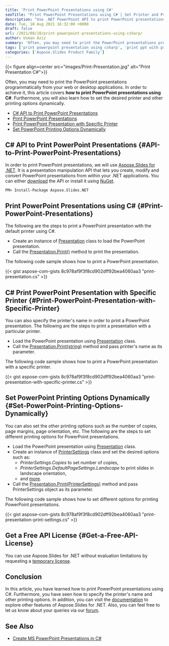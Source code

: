 ```yaml
---
title: 'Print PowerPoint Presentations using C#'
seoTitle: "Print PowerPoint Presentations using C# | Set Printer and Print Options"
description: "Use .NET PowerPoint API to print PowerPoint presentations using C# .NET. Specify desired printer and other printing options to print the presentations."
date: Tue, 10 Aug 2021 16:32:00 +0000
draft: false
url: /2021/08/10/print-powerpoint-presentations-using-csharp/
author: Usman Aziz
summary: 'Often, you may need to print the PowerPoint presentations programmatically from your web or desktop applications. In order to achieve it, this article covers **how to print PowerPoint presentations using C#**. Furthermore, you will also learn how to set the desired printer and other printing options dynamically.'
tags: ['print powerpoint presentation using csharp', 'print ppt with print settings csharp', 'print ppt with specific printer csharp']
categories: ['Aspose.Slides Product Family']
---
```




{{< figure align=center src="images/Print-Presentation.jpg" alt="Print Presentation C#">}}


Often, you may need to print the PowerPoint presentations programmatically from your web or desktop applications. In order to achieve it, this article covers **how to print PowerPoint presentations using C#**. Furthermore, you will also learn how to set the desired printer and other printing options dynamically.

*   [C# API to Print PowerPoint Presentations][1]
*   [Print PowerPoint Presentations][2]
*   [Print PowerPoint Presentation with Specific Printer][3]
*   [Set PowerPoint Printing Options Dynamically][4]

## C# API to Print PowerPoint Presentations {#API-to-Print-PowerPoint-Presentations}

In order to print PowerPoint presentations, we will use [Aspose.Slides for .NET][5]. It is a presentation manipulation API that lets you create, modify and convert PowerPoint presentations from within your .NET applications. You can either [download][6] the API or install it using [NuGet][7].

```
PM> Install-Package Aspose.Slides.NET
```

## Print PowerPoint Presentations using C# {#Print-PowerPoint-Presentations}

The following are the steps to print a PowerPoint presentation with the default printer using C#.

*   Create an instance of [Presentation][8] class to load the PowerPoint presentation.
*   Call the [Presentation.Print()][9] method to print the presentation.

The following code sample shows how to print a PowerPoint presentation.

{{< gist aspose-com-gists 8c978af9f3f8cd902dff92bea4060aa3 "print-presentation.cs" >}}

## C# Print PowerPoint Presentation with Specific Printer {#Print-PowerPoint-Presentation-with-Specific-Printer}

You can also specify the printer's name in order to print a PowerPoint presentation. The following are the steps to print a presentation with a particular printer.

*   Load the PowerPoint presentation using [Presentation][10] class.
*   Call the [Presentation.Print(string)][11] method and pass printer's name as its parameter.

The following code sample shows how to print a PowerPoint presentation with a specific printer.

{{< gist aspose-com-gists 8c978af9f3f8cd902dff92bea4060aa3 "print-presentation-with-specific-printer.cs" >}}

## Set PowerPoint Printing Options Dynamically {#Set-PowerPoint-Printing-Options-Dynamically}

You can also set the other printing options such as the number of copies, page margins, page orientation, etc. The following are the steps to set different printing options for PowerPoint presentations.

*   Load the PowerPoint presentation using [Presentation][12] class.
*   Create an instance of [PrinterSettings][13] class and set the desired options such as:
    *   _PrinterSettings.Copies_ to set number of copies,
    *   _PrinterSettings.DefaultPageSettings.Landscape_ to print slides in landscape orientation,
    *   and [more][14].
*   Call the [Presentation.Print(PrinterSettings)][15] method and pass PrinterSettings object as its parameter.

The following code sample shows how to set different options for printing PowerPoint presentations.

{{< gist aspose-com-gists 8c978af9f3f8cd902dff92bea4060aa3 "print-presentation-print-settings.cs" >}}

## Get a Free API License {#Get-a-Free-API-License}

You can use Aspose.Slides for .NET without evaluation limitations by requesting a [temporary license][16].

## Conclusion

In this article, you have learned how to print PowerPoint presentations using C#. Furthermore, you have seen how to specify the printer's name and other printing options. In addition, you can visit the [documentation][17] to explore other features of Aspose.Slides for .NET. Also, you can feel free to let us know about your queries via our [forum][18].

## See Also

*   [Create MS PowerPoint Presentations in C#][19]




[1]: #API-to-Print-PowerPoint-Presentations
[2]: #Print-PowerPoint-Presentations
[3]: #Print-PowerPoint-Presentation-with-Specific-Printer
[4]: #Set-PowerPoint-Printing-Options-Dynamically
[5]: https://products.aspose.com/slides/net
[6]: https://downloads.aspose.com/slides/net
[7]: https://www.nuget.org/packages/Aspose.Slides.Net
[8]: https://apireference.aspose.com/net/slides/aspose.slides/presentation
[9]: https://apireference.aspose.com/net/slides/aspose.slides.ipresentation/print/methods/1
[10]: https://apireference.aspose.com/net/slides/aspose.slides/presentation
[11]: https://apireference.aspose.com/net/slides/aspose.slides.ipresentation/print/methods/1
[12]: https://apireference.aspose.com/net/slides/aspose.slides/presentation
[13]: https://docs.microsoft.com/en-gb/dotnet/api/system.drawing.printing.printersettings?view=net-5.0
[14]: https://docs.microsoft.com/en-gb/dotnet/api/system.drawing.printing.printersettings?view=net-5.0#properties
[15]: https://apireference.aspose.com/net/slides/aspose.slides.ipresentation/print/methods/1
[16]: https://purchase.aspose.com/temporary-license
[17]: https://docs.aspose.com/slides/net/developer-guide/
[18]: https://forum.aspose.com/
[19]: https://blog.aspose.com/2020/12/04/create-powerpoint-presentations-in-csharp/





